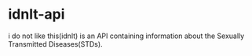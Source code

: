 # idnlt-api
i do not like this(idnlt) is an API containing information about the Sexually Transmitted Diseases(STDs).
